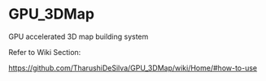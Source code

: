 # GPU_3DMap
GPU accelerated 3D map building system

Refer to Wiki Section: 

https://github.com/TharushiDeSilva/GPU_3DMap/wiki/Home/#how-to-use
